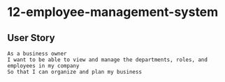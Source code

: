# 12-employee-management-system

## User Story

```
As a business owner
I want to be able to view and manage the departments, roles, and employees in my company
So that I can organize and plan my business
```